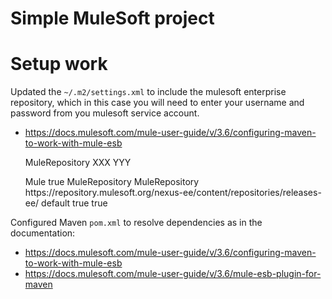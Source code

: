 # Simple MuleSoft project



# Setup work

Updated the `~/.m2/settings.xml` to include the mulesoft enterprise repository, which in this case you will need to enter your username and password from you mulesoft service account.

 * https://docs.mulesoft.com/mule-user-guide/v/3.6/configuring-maven-to-work-with-mule-esb

     <settings xmlns="http://maven.apache.org/SETTINGS/1.0.0"
      xmlns:xsi="http://www.w3.org/2001/XMLSchema-instance"
      xsi:schemaLocation="http://maven.apache.org/SETTINGS/1.0.0
                          https://maven.apache.org/xsd/settings-1.0.0.xsd">
      <servers>
        <server>
          <id>MuleRepository</id>
          <username>XXX</username>
          <password>YYY</password>
        </server>
      </servers>

      <profiles>
        <profile>
          <id>Mule</id>
          <activation>
            <activeByDefault>true</activeByDefault>
          </activation>
          <repositories>
            <repository>
              <id>MuleRepository</id>
              <name>MuleRepository</name>
              <url>https://repository.mulesoft.org/nexus-ee/content/repositories/releases-ee/</url>
              <layout>default</layout>
              <releases>
                <enabled>true</enabled>
              </releases>
              <snapshots>
                <enabled>true</enabled>
              </snapshots>
            </repository>
          </repositories>
        </profile>
      </profiles>

    </settings>



Configured Maven `pom.xml` to resolve dependencies as in the documentation:

 * https://docs.mulesoft.com/mule-user-guide/v/3.6/configuring-maven-to-work-with-mule-esb
 * https://docs.mulesoft.com/mule-user-guide/v/3.6/mule-esb-plugin-for-maven
